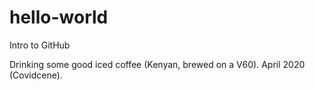 # hello-world
Intro to GitHub

Drinking some good iced coffee (Kenyan, brewed on a V60). April 2020 (Covidcene). 
